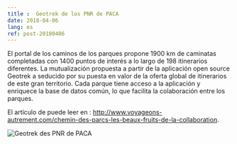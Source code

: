 ```yaml
---
title :  Geotrek de los PNR de PACA
date: 2018-04-06
lang: es
ref: post-20180406
---
```


El portal de los caminos de los parques propone 1900 km de caminatas completadas con 1400 puntos de interés a lo largo de 198 itinerarios diferentes.
La mutualización propuesta a partir de la aplicación open source Geotrek a seducido por su puesta en valor de la oferta global de itinerarios de este gran territorio. Cada parque tiene acceso a la aplicación y enriquece la base de datos común, lo que facilita la colaboración entre los parques.

El artículo de puede leer en : <a href="http://www.voyageons-autrement.com/chemin-des-parcs-les-beaux-fruits-de-la-collaboration" target="_blank">http://www.voyageons-autrement.com/chemin-des-parcs-les-beaux-fruits-de-la-collaboration</a>.

<img alt="Geotrek des PNR de PACA" src="{{site.base_url}}/assets/img/vue-pas-des-ondes_Cd6tA9x.jpg.800x800_q85.jpg" style="max-width: 80%"/>
